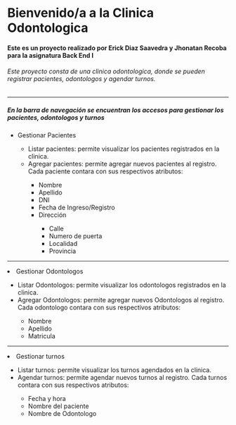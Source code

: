 <h1>Bienvenido/a a la Clinica Odontologica</h1>
<h4>Este es un proyecto realizado por Erick Diaz Saavedra y Jhonatan Recoba para la asignatura Back End I</h4>
<h6>Este proyecto consta de una clinica odontologica, donde se pueden registrar pacientes, odontologos y agendar turnos.</h6>
<hr>
<h5>En la barra de navegación se encuentran los accesos para gestionar los pacientes, odontologos y turnos</h5>
<ul>
    <li>Gestionar Pacientes</li>
        <ul>
            <li>Listar pacientes: permite visualizar los pacientes registrados en la clinica.</li>
            <li>Agregar pacientes: permite agregar nuevos pacientes al registro. Cada paciente contara con sus respectivos atributos:</li>
            <ul>
                <li>Nombre</li>
                <li>Apellido</li>
                <li>DNI</li>
                <li>Fecha de Ingreso/Registro</li>
                <li>Dirección</li>
                    <ul>
                        <li>Calle</li>
                        <li>Numero de puerta</li>
                        <li>Localidad</li>
                        <li>Provincia</li>
                    </ul>
            </ul>
        </ul>
</ul>
<hr>
    <li>Gestionar Odontologos</li>
        <ul>
            <li>Listar Odontologos: permite visualizar los odontologos registrados en la clinica.</li>
            <li>Agregar Odontologos: permite agregar nuevos Odontologos al registro. Cada odontologo contara con sus respectivos atributos:</li>
            <ul>
                <li>Nombre</li>
                <li>Apellido</li>
                <li>Matricula</li>
            </ul>
        </ul>
    <hr>
</ul>
    <li>Gestionar turnos</li>
        <ul>
            <li>Listar turnos: permite visualizar los turnos agendados en la clinica.</li>
            <li>Agendar turnos: permite agendar nuevos turnos al registro. Cada turnos contara con sus respectivos atributos:</li>
        <ul>
                <li>Fecha y hora</li>
                <li>Nombre del paciente</li>
                <li>Nombre de Odontologo</li>
            </ul>
        </ul>
</ul>

